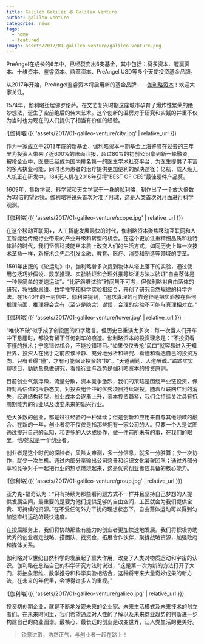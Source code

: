 ```yaml
---
title: Galileo Galilei 与 Galileo Venture 
author: galileo-venture
categories: news
tags:
  - home
  - featured
image: assets/2017/01-galileo-venture/galileo-venture.png
---
```


PreAngel在成长的6年中，已经裂变出6支基金，其中包括：荷多资本、喔赢资本、十维资本、鉴睿资本、鼎萃资本、PreAngel USD等多个天使投资基金品牌。

从2017年开始，PreAngel鉴睿资本将启用新的基金品牌——[伽利略资本](/ventures/galileo-venture/)！欢迎大家关注。

1574年，伽利略迁居佛罗伦萨。在文艺复兴时期这座城市孕育了爆炸性繁荣的绝妙想法，诞生了空前绝后的伟大艺术。这个创新的温房对于研究和实践的并重不仅为当时也为现在的人们提供了相当有价值的经验。

![伽利略]({{ 'assets/2017/01-galileo-venture/city.jpg' | relative_url }})

作为一家成立于2013年底的新基金，伽利略资本一期基金上海鉴睿在过去的三年里为投资人带来了近600%的账面回报，超过80%的初创公司拿到新一轮融资。被投企业中，医联已经成为国内排名第一的医生学术社交平台，为医生提供了丰富的多点执业可能，同时也为患者的治疗提供更加便利的解决途径；亿航，载人级无人机正在研发中，184无人机在2016年获得“BEST OF CES”最佳硬件产品奖。

1609年，集数学家、科学家和天文学家于一身的伽利略，制作出了一个放大倍数为32倍的望远镜。伽利略将镜头首次对准了月球，这是人类首次对月面进行科学观测。

![伽利略]({{ 'assets/2017/01-galileo-venture/scope.jpg' | relative_url }})

在这个移动互联网+，人工智能发展最快的时代，伽利略资本聚焦移动互联网和人工智能给传统行业带来的产业升级和转型的机会。在这个更加注重精细品质和独特体验的时代，我们坚信科技能从本质上改变人们的生活方式。如同历史上每一次技术革命一样，新技术会先后引发金融、教育、医疗、消费和制造等领域的变革。

1591年出版的《论运动》中，伽利略曾多次提到物体从塔上落下的实验，通过使用包括巧妙假设、数学推理、实验验证和合理外推等论证方法以验证“自由落体是一种最简单的变速运动”。“比萨斜塔试验”时间虽不可考，但伽利略对自由落体的研究，将抽象思维、数学推导和科学实验相结合，开创了研究自然规律的科学方法。在1640年的一封信中，伽利略提到，“追求真理的可靠途径是把实验放在任何推理前面，推理将会含有（至少是隐含）谬误，合理的实验不可能与真理相对立。”

![伽利略]({{ 'assets/2017/01-galileo-venture/tower.jpg' | relative_url }})

“唯快不破”似乎成了创投圈的四字箴言。但历史已重演太多次：每一次当人们开车冲下悬崖时，都没有留下任何刹车的痕迹。伽利略资本的投资理念是：“不投资看不懂的技术；宁愿错过机会，不能投错项目。”如果仅仅去抢“风口”就容易进入无知世界，投资人在出手之前应该冷静、充分地分析和研究、看懂和看透自己的投资方向。只有看得“懂”，才有可能保证投资的“快”。“天道酬勤，人道酬诚。”踏踏实实聊项目，勤勤恳恳做研究，看懂行业与趋势是伽利略资本的投资原则。

目前创业气氛浮躁，流量分散，资本竞争激烈，我们的策略是围绕产业链投资，保持对高估值的冷静态度，对投资组合中的优秀项目持续跟投。随着互联网红利的消失，经济结构转型，创业成本会逐渐上升，资本投资趋紧，我们会持续关注具有抗周期能力的行业以及改变未来的新兴行业。

绝大多数的创业，都是过往经验的一种延续；但是创新和应用来自与其他领域的融合。在新的一年，创业者将不仅仅是指那些拥有一家公司的人。只要一个人是试图通过提升自己的认知，和更多的人达成协作，做一件前所未有的事，在我们的眼里，他/她就是一个创业者。

创业者是这个时代的探险者，风险太难测，多一分信息，就多一分胜算；少一次协作，就少一次生机。通过内部分享输出公司愿景和组织文化凝聚团队；通过外部分享和竞争对手一起把行业的热点燃烧起来，这是优秀创业者应具备的核心能力。

![伽利略]({{ 'assets/2017/01-galileo-venture/group.jpg' | relative_url }})

亚力克•福奇认为：“只有持续为那些看问题方式不一样并且坚持自己梦想的人提供发展空间，最重要的是要为他们提供足够的自由空间，工匠就会为我们提供宝贵、可持续的资源。”在不受任何外力干扰的理想状态下，自由落体运动可以得到匀加速直线运动的最快速度。

在投后服务上，我们将协助那些有能力的创业者更加快速地发展。我们将积极协助优秀的创业者定战略、搭团队、找资金，拓展合作伙伴，聚拢战略资源，加强政府和媒体关系。

伽利略对17世纪自然科学的发展起了重大作用，改变了人类对物质运动和宇宙的认识。伽利略在总结自己的科学研究方法时说过，“这是第一次为新的方法打开了大门，将抽象思维、数学推导和科学实验相结合，这种将带来大量奇妙成果的新方法，在未来的年代里，会博得许多人的重视。”

![伽利略]({{ 'assets/2017/01-galileo-venture/galileo.jpg' | relative_url }})

投资初创期企业，就是不断地发现未来的企业家、未来生活模式及未来技术的创立者们。在未来时间里，我们希望通过对人性的了解以及未来商业趋势的判断进一步构建自己的商业图谱。最核心、最长远的创业是改变世界，让人类生活的更美好。

> 锐意进取，浩然正气，与创业者一起在路上！  
